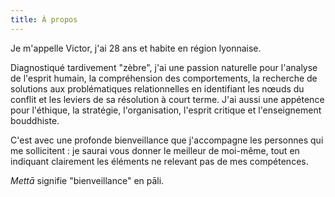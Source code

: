 ```yaml
---
title: À propos
---
```


Je m'appelle Victor, j'ai 28 ans et habite en région lyonnaise.

Diagnostiqué tardivement "zèbre", j'ai une passion naturelle pour l'analyse de l'esprit humain, la compréhension des comportements, la recherche de solutions aux problématiques relationnelles en identifiant les nœuds du conflit et les leviers de sa résolution à court terme. J'ai aussi une appétence pour l'éthique, la stratégie, l'organisation, l'esprit critique et l'enseignement bouddhiste.

C'est avec une profonde bienveillance que j'accompagne les personnes qui me sollicitent : je saurai vous donner le meilleur de moi-même, tout en indiquant clairement les éléments ne relevant pas de mes compétences.

*Mettā* signifie "bienveillance" en pāli.

